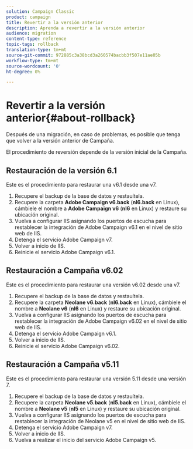 ```yaml
---
solution: Campaign Classic
product: campaign
title: Revertir a la versión anterior
description: Aprenda a revertir a la versión anterior
audience: migration
content-type: reference
topic-tags: rollback
translation-type: tm+mt
source-git-commit: 972885c3a38bcd3a260574bacbb3f507e11ae05b
workflow-type: tm+mt
source-wordcount: '0'
ht-degree: 0%

---
```



# Revertir a la versión anterior{#about-rollback}

Después de una migración, en caso de problemas, es posible que tenga que volver a la versión anterior de Campaña.

El procedimiento de reversión depende de la versión inicial de la Campaña.

## Restauración de la versión 6.1

Este es el procedimiento para restaurar una v6.1 desde una v7.

1. Recupere el backup de la base de datos y restauítela.
1. Recupere la carpeta **Adobe Campaign v6.back** (**nl6.back** en Linux), cámbiele el nombre a **Adobe Campaign v6** (**nl6** en Linux) y restaure su ubicación original.
1. Vuelva a configurar IIS asignando los puertos de escucha para restablecer la integración de Adobe Campaign v6.1 en el nivel de sitio web de IIS.
1. Detenga el servicio Adobe Campaign v7.
1. Volver a inicio de IIS.
1. Reinicie el servicio Adobe Campaign v6.1.

## Restauración a Campaña v6.02

Este es el procedimiento para restaurar una versión v6.02 desde una v7.

1. Recupere el backup de la base de datos y restauítela.
1. Recupere la carpeta **Neolane v6.back** (**nl6.back** en Linux), cámbiele el nombre a **Neolane v6** (**nl6** en Linux) y restaure su ubicación original.
1. Vuelva a configurar IIS asignando los puertos de escucha para restablecer la integración de Adobe Campaign v6.02 en el nivel de sitio web de IIS.
1. Detenga el servicio Adobe Campaign v6.1.
1. Volver a inicio de IIS.
1. Reinicie el servicio Adobe Campaign v6.02.

## Restauración a Campaña v5.11

Este es el procedimiento para restaurar una versión 5.11 desde una versión 7.

1. Recupere el backup de la base de datos y restauítela.
1. Recupere la carpeta **Neolane v5.back** (**nl5.back** en Linux), cámbiele el nombre a **Neolane v5** (**nl5** en Linux) y restaure su ubicación original.
1. Vuelva a configurar IIS asignando los puertos de escucha para restablecer la integración de Neolane v5 en el nivel de sitio web de IIS.
1. Detenga el servicio Adobe Campaign v7.
1. Volver a inicio de IIS.
1. Vuelva a realizar el inicio del servicio Adobe Campaign v5.
